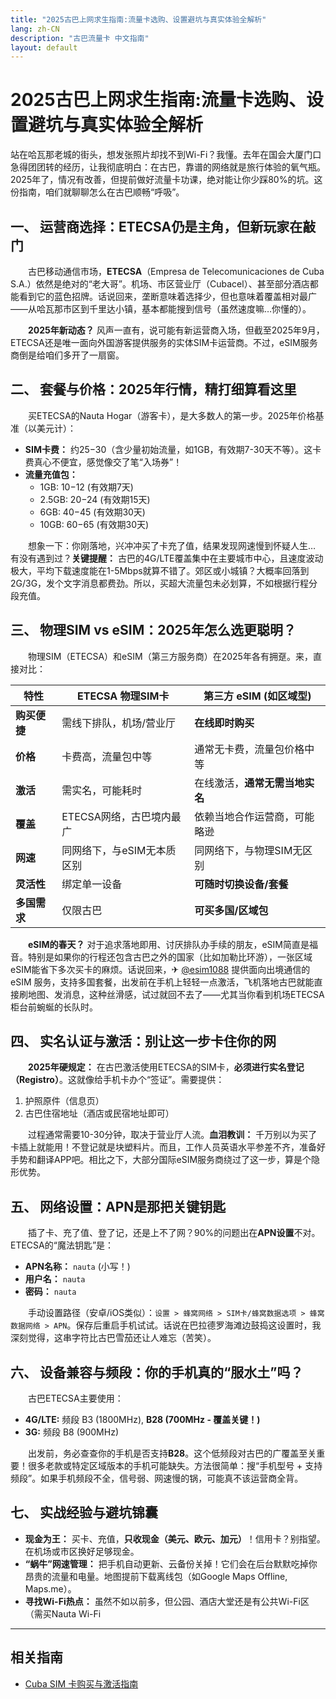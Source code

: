 ```yaml
---
title: "2025古巴上网求生指南:流量卡选购、设置避坑与真实体验全解析"
lang: zh-CN
description: "古巴流量卡 中文指南"
layout: default
---
```

# 2025古巴上网求生指南:流量卡选购、设置避坑与真实体验全解析

站在哈瓦那老城的街头，想发张照片却找不到Wi-Fi？我懂。去年在国会大厦门口急得团团转的经历，让我彻底明白：在古巴，靠谱的网络就是旅行体验的氧气瓶。2025年了，情况有改善，但提前做好流量卡功课，绝对能让你少踩80%的坑。这份指南，咱们就聊聊怎么在古巴顺畅“呼吸”。

## 一、 运营商选择：ETECSA仍是主角，但新玩家在敲门

　　古巴移动通信市场，**ETECSA**（Empresa de Telecomunicaciones de Cuba S.A.）依然是绝对的“老大哥”。机场、市区营业厅（Cubacel）、甚至部分酒店都能看到它的蓝色招牌。话说回来，垄断意味着选择少，但也意味着覆盖相对最广——从哈瓦那市区到千里达小镇，基本都能搜到信号（虽然速度嘛…你懂的）。

　　**2025年新动态？** 风声一直有，说可能有新运营商入场，但截至2025年9月，ETECSA还是唯一面向外国游客提供服务的实体SIM卡运营商。不过，eSIM服务商倒是给咱们多开了一扇窗。

## 二、 套餐与价格：2025年行情，精打细算看这里

　　买ETECSA的Nauta Hogar（游客卡），是大多数人的第一步。2025年价格基准（以美元计）：

*   **SIM卡费：** 约$25-$30（含少量初始流量，如1GB，有效期7-30天不等）。这卡费真心不便宜，感觉像交了笔“入场券”！
*   **流量充值包：**
    *   1GB: $10-$12 (有效期7天)
    *   2.5GB: $20-$24 (有效期15天)
    *   6GB: $40-$45 (有效期30天)
    *   10GB: $60-$65 (有效期30天)

　　想象一下：你刚落地，兴冲冲买了卡充了值，结果发现网速慢到怀疑人生… 有没有遇到过？**关键提醒：** 古巴的4G/LTE覆盖集中在主要城市中心，且速度波动极大，平均下载速度能在1-5Mbps就算不错了。郊区或小城镇？大概率回落到2G/3G，发个文字消息都费劲。所以，买超大流量包未必划算，不如根据行程分段充值。

## 三、 物理SIM vs eSIM：2025年怎么选更聪明？

　　物理SIM（ETECSA）和eSIM（第三方服务商）在2025年各有拥趸。来，直接对比：

| 特性         | ETECSA 物理SIM卡             | 第三方 eSIM (如区域型)       |
|--------------|------------------------------|------------------------------|
| **购买便捷** | 需线下排队，机场/营业厅       | **在线即时购买**             |
| **价格**     | 卡费高，流量包中等           | 通常无卡费，流量包价格中等   |
| **激活**     | 需实名，可能耗时             | 在线激活，**通常无需当地实名** |
| **覆盖**     | ETECSA网络，古巴境内最广      | 依赖当地合作运营商，可能略逊 |
| **网速**     | 同网络下，与eSIM无本质区别    | 同网络下，与物理SIM无区别    |
| **灵活性**   | 绑定单一设备                 | **可随时切换设备/套餐**      |
| **多国需求** | 仅限古巴                     | **可买多国/区域包**          |

　　**eSIM的春天？** 对于追求落地即用、讨厌排队办手续的朋友，eSIM简直是福音。特别是如果你的行程还包含古巴之外的国家（比如加勒比环游），一张区域eSIM能省下多次买卡的麻烦。话说回来，✈ [@esim1088](https://t.me/s/esim1088) 提供面向出境通信的 eSIM 服务，支持多国套餐，出发前在手机上轻轻一点激活，飞机落地古巴就能直接刷地图、发消息，这种丝滑感，试过就回不去了——尤其当你看到机场ETECSA柜台前蜿蜒的长队时。

## 四、 实名认证与激活：别让这一步卡住你的网

　　**2025年硬规定：** 在古巴激活使用ETECSA的SIM卡，**必须进行实名登记（Registro）**。这就像给手机卡办个“签证”。需要提供：

1.  护照原件（信息页）
2.  古巴住宿地址（酒店或民宿地址即可）

　　过程通常需要10-30分钟，取决于营业厅人流。**血泪教训：** 千万别以为买了卡插上就能用！不登记就是块塑料片。而且，工作人员英语水平参差不齐，准备好手势和翻译APP吧。相比之下，大部分国际eSIM服务商绕过了这一步，算是个隐形优势。

## 五、 网络设置：APN是那把关键钥匙

　　插了卡、充了值、登了记，还是上不了网？90%的问题出在**APN设置**不对。ETECSA的“魔法钥匙”是：

*   **APN名称：** `nauta` (小写！)
*   **用户名：** `nauta`
*   **密码：** `nauta`

　　手动设置路径（安卓/iOS类似）：`设置 > 蜂窝网络 > SIM卡/蜂窝数据选项 > 蜂窝数据网络 > APN`。保存后重启手机试试。话说在巴拉德罗海滩边鼓捣这设置时，我深刻觉得，这串字符比古巴雪茄还让人难忘（苦笑）。

## 六、 设备兼容与频段：你的手机真的“服水土”吗？

　　古巴ETECSA主要使用：

*   **4G/LTE:** 频段 B3 (1800MHz), **B28 (700MHz - 覆盖关键！)**
*   **3G:** 频段 B8 (900MHz)

　　出发前，务必查查你的手机是否支持**B28**。这个低频段对古巴的广覆盖至关重要！很多老款或特定区域版本的手机可能缺失。方法很简单：搜“手机型号 + 支持频段”。如果手机频段不全，信号弱、网速慢的锅，可能真不该运营商全背。

## 七、 实战经验与避坑锦囊

*   **现金为王：** 买卡、充值，**只收现金（美元、欧元、加元）**！信用卡？别指望。在机场或市区换好足够现金。
*   **“蜗牛”网速管理：** 把手机自动更新、云备份关掉！它们会在后台默默吃掉你昂贵的流量和电量。地图提前下载离线包（如Google Maps Offline, Maps.me）。
*   **寻找Wi-Fi热点：** 虽然不如以前多，但公园、酒店大堂还是有公共Wi-Fi区（需买Nauta Wi-Fi

<!-- crosslink -->
---

## 相关指南

- [Cuba SIM 卡购买与激活指南](https://faciylike.github.io/cuba-sim-guides)
